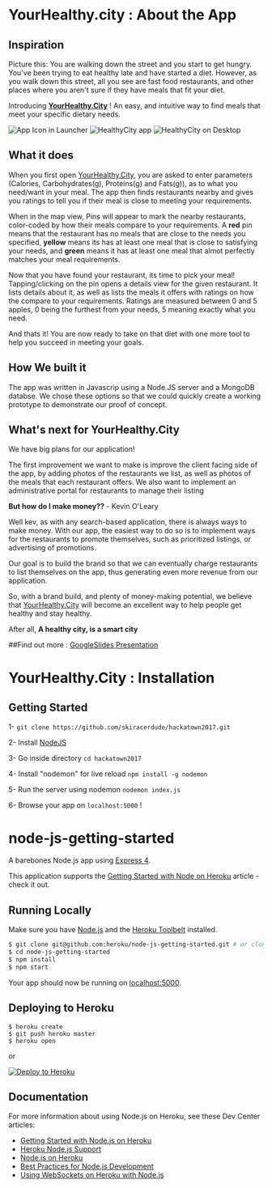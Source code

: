 # YourHealthy.city : About the App

## Inspiration
Picture this: You are walking down the street and you start to get hungry. You've been trying to eat healthy late and have started a diet. However, as you walk down this street, all you see are fast food restaurants, and other places where you aren't sure if they have meals that fit your diet.

Introducing **[YourHealthy.City](http://YourHealthy.City)** ! An easy, and intuitive way to find meals that meet your specific dietary needs.

![App Icon in Launcher](https://challengepost-s3-challengepost.netdnassl.com/photos/production/software_photos/000/471/065/datas/gallery.jpg) ![HealthyCity app](https://challengepost-s3-challengepost.netdna-ssl.com/photos/production/software_photos/000/471/066/datas/gallery.jpg) ![HealthyCity on Desktop](https://challengepost-s3-challengepost.netdna-ssl.com/photos/production/software_photos/000/471/086/datas/gallery.jpg)

## What it does
When you first open [YourHealthy.City](http://YourHealthy.City), you are asked to enter parameters (Calories, Carbohydrates(g), Proteins(g) and Fats(g)),  as to what you need/want in your meal. The app then finds restaurants nearby and gives you ratings to tell you if their meal is close to meeting your requirements. 

When in the map view, Pins will appear to mark the nearby restaurants, color-coded by how their meals compare to your requirements. A **red** pin means that the restaurant has no meals that are close to the needs you specified, **yellow** means its has at least one meal that is close to satisfying your needs, and **green** means it has at least one meal that almot perfectly matches your meal requirements. 

Now that you have found your restaurant, its time to pick your meal! Tapping/clicking on the pin opens a details view for the given restaurant. It lists details about it, as well as lists the meals it offers with ratings on how the compare to your requirements. Ratings are measured between 0 and 5 apples, 0 being the furthest from your needs, 5 meaning exactly what you need. 

And thats it! You are now ready to take on that diet with one more tool to help you succeed in meeting your goals.
## How We built it
The app was written in Javascrip using a Node.JS server and a MongoDB databse. We chose these options so that we could quickly create a working prototype to demonstrate our proof of concept. 
## What's next for YourHealthy.City
We have big plans for our application! 

The first improvement we want to make is improve the client facing side of the app, by adding photos of the restaurants we list, as well as photos of the meals that each restaurant offers. We also want to implement an administrative portal for restaurants to manage their listing

**But how do I make money??** - Kevin O'Leary

Well kev, as with any search-based application, there is always ways to make money. With our app, the easiest way to do so is to implement ways for the restaurants to promote themselves, such as prioritized listings, or advertising of promotions. 

Our goal is to build the brand so that we can eventually charge restaurants to list themselves on the app, thus generating even more revenue from our application.

So, with a brand build, and plenty of money-making potential, we believe that [YourHealthy.City](http://YourHealthy.City) will become an excellent way to help people get healthy and stay healthy.

After all, **A healthy city, is a smart city**

##Find out more : 
[GoogleSlides Presentation](https://docs.google.com/presentation/d/1nl8f_ICTYGokdCP4vbV6s1vtar2Dyv_n5xcpWL2FWgI/edit?usp=drivesdk)

# YourHealthy.City : Installation

## Getting Started
1- `git clone https://github.com/skiracerdude/hackatown2017.git`

2- Install [NodeJS](https://nodejs.org/en/)

3- Go inside directory `cd hackatown2017`

4- Install "nodemon" for live reload `npm install -g nodemon`

5- Run the server using nodemon `nodemon index.js`

6- Browse your app on `localhost:5000` !


# node-js-getting-started

A barebones Node.js app using [Express 4](http://expressjs.com/).

This application supports the [Getting Started with Node on Heroku](https://devcenter.heroku.com/articles/getting-started-with-nodejs) article - check it out.

## Running Locally

Make sure you have [Node.js](http://nodejs.org/) and the [Heroku Toolbelt](https://toolbelt.heroku.com/) installed.

```sh
$ git clone git@github.com:heroku/node-js-getting-started.git # or clone your own fork
$ cd node-js-getting-started
$ npm install
$ npm start
```

Your app should now be running on [localhost:5000](http://localhost:5000/).

## Deploying to Heroku

```
$ heroku create
$ git push heroku master
$ heroku open
```
or

[![Deploy to Heroku](https://www.herokucdn.com/deploy/button.png)](https://heroku.com/deploy)

## Documentation

For more information about using Node.js on Heroku, see these Dev Center articles:

- [Getting Started with Node.js on Heroku](https://devcenter.heroku.com/articles/getting-started-with-nodejs)
- [Heroku Node.js Support](https://devcenter.heroku.com/articles/nodejs-support)
- [Node.js on Heroku](https://devcenter.heroku.com/categories/nodejs)
- [Best Practices for Node.js Development](https://devcenter.heroku.com/articles/node-best-practices)
- [Using WebSockets on Heroku with Node.js](https://devcenter.heroku.com/articles/node-websockets)
